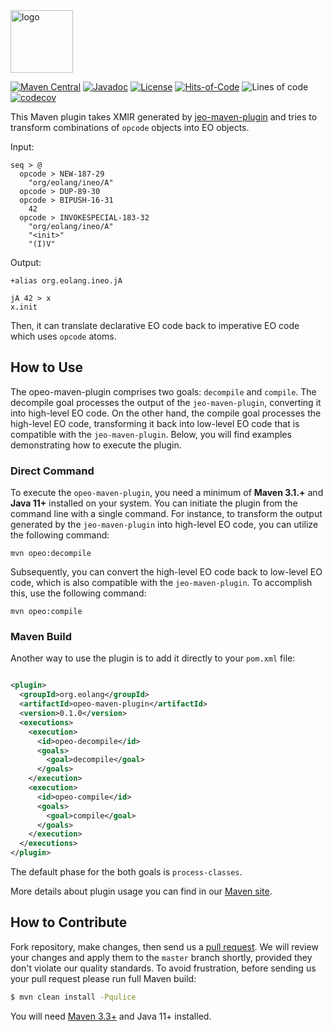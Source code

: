 <img alt="logo" src="https://www.objectionary.com/cactus.svg" height="100px" />

[![Maven Central](https://img.shields.io/maven-central/v/org.eolang/opeo-maven-plugin.svg)](https://maven-badges.herokuapp.com/maven-central/org.eolang/opeo-maven-plugin)
[![Javadoc](http://www.javadoc.io/badge/org.eolang/opeo-maven-plugin.svg)](http://www.javadoc.io/doc/org.eolang/opeo-maven-plugin)
[![License](https://img.shields.io/badge/license-MIT-green.svg)](LICENSE.txt)
[![Hits-of-Code](https://hitsofcode.com/github/objectionary/opeo-maven-plugin?branch=master&label=Hits-of-Code)](https://hitsofcode.com/github/objectionary/opeo-maven-plugin/view?branch=master&label=Hits-of-Code)
![Lines of code](https://sloc.xyz/github/objectionary/opeo-maven-plugin)
[![codecov](https://codecov.io/gh/objectionary/opeo-maven-plugin/branch/master/graph/badge.svg)](https://codecov.io/gh/objectionary/opeo-maven-plugin)

This Maven plugin takes XMIR generated by [jeo-maven-plugin](https://github.com/objectionary/jeo-maven-plugin)
and tries to transform combinations of `opcode` objects into EO objects.

Input:

```
seq > @
  opcode > NEW-187-29
    "org/eolang/ineo/A"
  opcode > DUP-89-30
  opcode > BIPUSH-16-31
    42
  opcode > INVOKESPECIAL-183-32
    "org/eolang/ineo/A"
    "<init>"
    "(I)V"
```

Output:

```
+alias org.eolang.ineo.jA

jA 42 > x
x.init
```

Then, it can translate declarative EO code back to imperative EO code which
uses `opcode` atoms.

## How to Use

The opeo-maven-plugin comprises two goals: `decompile` and `compile`. The decompile goal processes the output of
the `jeo-maven-plugin`, converting it into high-level EO code. On the other hand, the compile goal processes the
high-level EO code, transforming it back into low-level EO code that is compatible with the `jeo-maven-plugin`.
Below, you will find examples demonstrating how to execute the plugin.

### Direct Command

To execute the `opeo-maven-plugin`, you need a minimum of **Maven 3.1.+** and **Java 11+** installed on your system.
You can initiate the plugin from the command line with a single command. For instance, to transform the output generated
by the `jeo-maven-plugin` into high-level EO code, you can utilize the following command:

```shell
mvn opeo:decompile
```

Subsequently, you can convert the high-level EO code back to low-level EO code, which is also compatible with the
`jeo-maven-plugin`. To accomplish this, use the following command:

```shell
mvn opeo:compile
```

### Maven Build

Another way to use the plugin is to add it directly to your `pom.xml` file:

```xml

<plugin>
  <groupId>org.eolang</groupId>
  <artifactId>opeo-maven-plugin</artifactId>
  <version>0.1.0</version>
  <executions>
    <execution>
      <id>opeo-decompile</id>
      <goals>
        <goal>decompile</goal>
      </goals>
    </execution>
    <execution>
      <id>opeo-compile</id>
      <goals>
        <goal>compile</goal>
      </goals>
    </execution>
  </executions>
</plugin>
```

The default phase for the both goals is `process-classes`.

More details about plugin usage you can find in our
[Maven site](https://objectionary.github.io/opeo-maven-plugin).

## How to Contribute

Fork repository, make changes, then send us
a [pull request](https://www.yegor256.com/2014/04/15/github-guidelines.html).
We will review your changes and apply them to the `master` branch shortly,
provided they don't violate our quality standards. To avoid frustration,
before sending us your pull request please run full Maven build:

```bash
$ mvn clean install -Pqulice
```

You will need [Maven 3.3+](https://maven.apache.org) and Java 11+ installed.